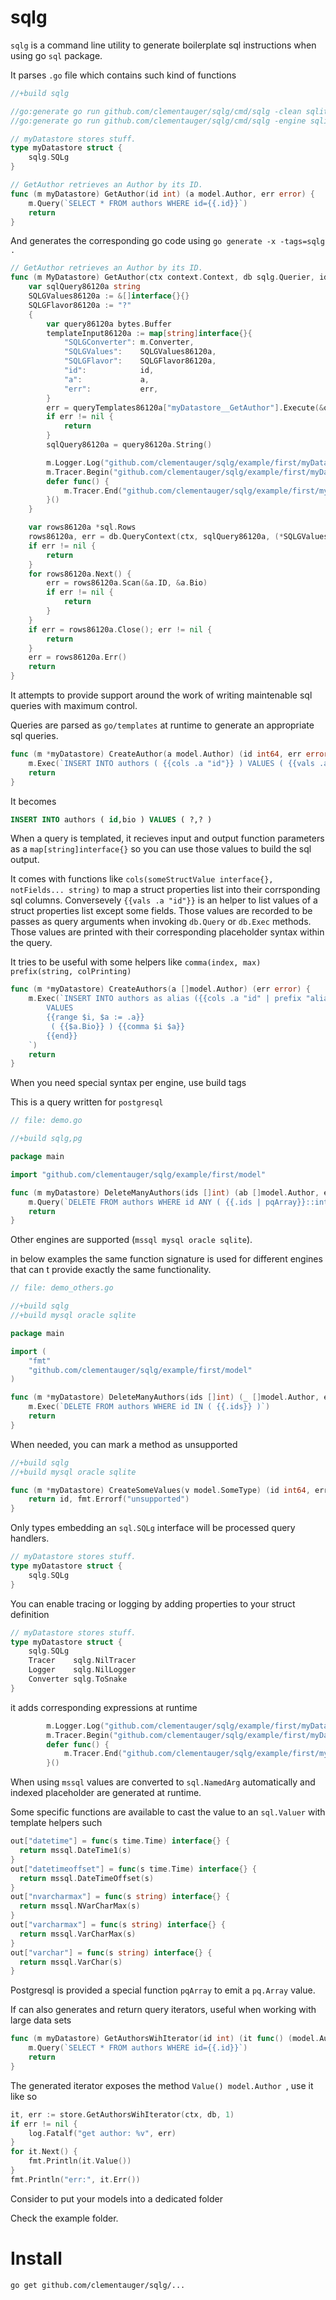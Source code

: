 # sqlg

`sqlg` is a command line utility to generate boilerplate sql instructions when
using go `sql` package.

It parses `.go` file which contains such kind of functions

```go
//+build sqlg

//go:generate go run github.com/clementauger/sqlg/cmd/sqlg -clean sqlite
//go:generate go run github.com/clementauger/sqlg/cmd/sqlg -engine sqlite

// myDatastore stores stuff.
type myDatastore struct {
	sqlg.SQLg
}

// GetAuthor retrieves an Author by its ID.
func (m myDatastore) GetAuthor(id int) (a model.Author, err error) {
	m.Query(`SELECT * FROM authors WHERE id={{.id}}`)
	return
}
```

And generates the corresponding go code using `go generate -x -tags=sqlg .`

```go
// GetAuthor retrieves an Author by its ID.
func (m MyDatastore) GetAuthor(ctx context.Context, db sqlg.Querier, id int) (a model.Author, err error) {
	var sqlQuery86120a string
	SQLGValues86120a := &[]interface{}{}
	SQLGFlavor86120a := "?"
	{
		var query86120a bytes.Buffer
		templateInput86120a := map[string]interface{}{
			"SQLGConverter": m.Converter,
			"SQLGValues":    SQLGValues86120a,
			"SQLGFlavor":    SQLGFlavor86120a,
			"id":            id,
			"a":             a,
			"err":           err,
		}
		err = queryTemplates86120a["myDatastore__GetAuthor"].Execute(&query86120a, templateInput86120a)
		if err != nil {
			return
		}
		sqlQuery86120a = query86120a.String()

		m.Logger.Log("github.com/clementauger/sqlg/example/first/myDatastore", "GetAuthor", sqlQuery86120a, (*SQLGValues86120a)...)
		m.Tracer.Begin("github.com/clementauger/sqlg/example/first/myDatastore", "GetAuthor", sqlQuery86120a, (*SQLGValues86120a)...)
		defer func() {
			m.Tracer.End("github.com/clementauger/sqlg/example/first/myDatastore", "GetAuthor", err)
		}()
	}

	var rows86120a *sql.Rows
	rows86120a, err = db.QueryContext(ctx, sqlQuery86120a, (*SQLGValues86120a)...)
	if err != nil {
		return
	}
	for rows86120a.Next() {
		err = rows86120a.Scan(&a.ID, &a.Bio)
		if err != nil {
			return
		}
	}
	if err = rows86120a.Close(); err != nil {
		return
	}
	err = rows86120a.Err()
	return
}
```

It attempts to provide support around the work of writing maintenable sql queries with maximum control.

Queries are parsed as `go/templates` at runtime to generate an appropriate sql queries.

```go
func (m *myDatastore) CreateAuthor(a model.Author) (id int64, err error) {
	m.Exec(`INSERT INTO authors ( {{cols .a "id"}} ) VALUES ( {{vals .a "id"}} )`).InsertedID(id)
	return
}
```

It becomes

```sql
INSERT INTO authors ( id,bio ) VALUES ( ?,? )
```


When a query is templated, it recieves input and output function parameters as a `map[string]interface{}`
  so you can use those values to build the sql output.

It comes with functions like `cols(someStructValue interface{}, notFields... string)` to map a struct properties list into their corrsponding sql columns.
  Conversevely `{{vals .a "id"}}` is an helper to list values of a struct properties list except some fields.
  Those values are recorded to be passes as query arguments when invoking `db.Query` or `db.Exec` methods.
  Those values are printed with their corresponding placeholder syntax within the query.

It tries to be useful with some helpers like `comma(index, max)` `prefix(string, colPrinting)`

```go
func (m *myDatastore) CreateAuthors(a []model.Author) (err error) {
	m.Exec(`INSERT INTO authors as alias ({{cols .a "id" | prefix "alias"}})
		VALUES
		{{range $i, $a := .a}}
		 ( {{$a.Bio}} ) {{comma $i $a}}
		{{end}}
	`)
	return
}
```

When you need special syntax per engine, use build tags

This is a query written for `postgresql`

```go
// file: demo.go

//+build sqlg,pg

package main

import "github.com/clementauger/sqlg/example/first/model"

func (m myDatastore) DeleteManyAuthors(ids []int) (ab []model.Author, err error) {
	m.Query(`DELETE FROM authors WHERE id ANY ( {{.ids | pqArray}}::int[] ) RETURNING *`)
	return
}
```

Other engines are supported (`mssql mysql oracle sqlite`).

in below examples the same function signature is used for different engines that can t provide exactly the same functionality.

```go
// file: demo_others.go

//+build sqlg
//+build mysql oracle sqlite

package main

import (
	"fmt"
	"github.com/clementauger/sqlg/example/first/model"
)

func (m *myDatastore) DeleteManyAuthors(ids []int) (_ []model.Author, err error) {
	m.Exec(`DELETE FROM authors WHERE id IN ( {{.ids}} )`)
	return
}
```

When needed, you can mark a method as unsupported

```go
//+build sqlg
//+build mysql oracle sqlite

func (m *myDatastore) CreateSomeValues(v model.SomeType) (id int64, err error) {
	return id, fmt.Errorf("unsupported")
}
```

Only types embedding an `sql.SQLg` interface will be processed query handlers.

```go
// myDatastore stores stuff.
type myDatastore struct {
	sqlg.SQLg
}
```

You can enable tracing or logging by adding properties to your struct definition


```go
// myDatastore stores stuff.
type myDatastore struct {
	sqlg.SQLg
	Tracer    sqlg.NilTracer
	Logger    sqlg.NilLogger
	Converter sqlg.ToSnake
}
```

it adds corresponding expressions at runtime

```go
		m.Logger.Log("github.com/clementauger/sqlg/example/first/myDatastore", "GetAuthor", sqlQuery86120a, (*SQLGValues86120a)...)
		m.Tracer.Begin("github.com/clementauger/sqlg/example/first/myDatastore", "GetAuthor", sqlQuery86120a, (*SQLGValues86120a)...)
		defer func() {
			m.Tracer.End("github.com/clementauger/sqlg/example/first/myDatastore", "GetAuthor", err)
		}()
```

When using `mssql` values are converted to `sql.NamedArg` automatically and indexed placeholder are generated at runtime.

Some specific functions are available to cast the value to an `sql.Valuer` with template helpers such

```go
out["datetime"] = func(s time.Time) interface{} {
  return mssql.DateTime1(s)
}
out["datetimeoffset"] = func(s time.Time) interface{} {
  return mssql.DateTimeOffset(s)
}
out["nvarcharmax"] = func(s string) interface{} {
  return mssql.NVarCharMax(s)
}
out["varcharmax"] = func(s string) interface{} {
  return mssql.VarCharMax(s)
}
out["varchar"] = func(s string) interface{} {
  return mssql.VarChar(s)
}
```

Postgresql is provided a special function `pqArray` to emit a `pq.Array` value.

If can also generates and return query iterators, useful when working with large data sets

```go
func (m myDatastore) GetAuthorsWihIterator(id int) (it func() (model.Author, error), err error) {
	m.Query(`SELECT * FROM authors WHERE id={{.id}}`)
	return
}
```

The generated iterator exposes the method `Value() model.Author `, use it like so

```go
it, err := store.GetAuthorsWihIterator(ctx, db, 1)
if err != nil {
	log.Fatalf("get author: %v", err)
}
for it.Next() {
	fmt.Println(it.Value())
}
fmt.Println("err:", it.Err())
```

Consider to put your models into a dedicated folder

Check the example folder.

# Install

```sh
go get github.com/clementauger/sqlg/...
```

